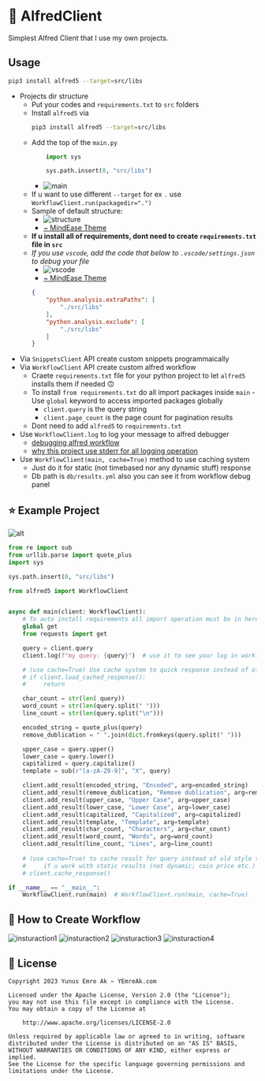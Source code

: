#  🎩 AlfredClient

Simplest Alfred Client that I use my own projects.

## Usage

```bash
pip3 install alfred5 --target=src/libs
```
- Projects dir structure
    - Put your codes and `requirements.txt` to `src` folders
    - Install `alfred5` via 
        ```bash
        pip3 install alfred5 --target=src/libs
        ```
    - Add the top of the `main.py`
        ```python
            import sys

            sys.path.insert(0, "src/libs")
        ```
        - ![main](https://i.imgur.com/O6rYLQA.png)
    - If u want to use different `--target` for ex `.` use `WorkflowClient.run(packagedir=".")`
    - Sample of default structure: 
        - ![structure](https://i.imgur.com/doLWDR4.png)
        - [~ MindEase Theme](https://marketplace.visualstudio.com/items?itemName=yemreak.mindease-vscode-theme)
    - **If u install all of requirements, dont need to create `requirements.txt` file in `src`**
    - _If you use `vscode`, add the code that below to `.vscode/settings.json` to debug your file_
        - ![vscode](https://i.imgur.com/QeseMTr.png)
        - [~ MindEase Theme](https://marketplace.visualstudio.com/items?itemName=yemreak.mindease-vscode-theme)
        ```json
        {
            "python.analysis.extraPaths": [
                "./src/libs"
            ],
            "python.analysis.exclude": [
                "./src/libs"
            ]
        }

        ```
- Via `SnippetsClient` API create custom snippets programmaically
- Via `WorkflowClient` API create custom alfred workflow
    - Craete `requirements.txt` file for your python project to let `alfred5` installs them if needed 🙃
    - To install `from requirements.txt` do all import packages inside `main`
            - Use `global` keyword to access imported packages globally
        - `client.query` is the query string
        - `client.page_count` is the page count for pagination results
    - Dont need to add `alfred5` to `requirements.txt`
- Use `WorkflowClient.log` to log your message to alfred debugger 
    - [debugging alfred workflow](https://www.alfredapp.com/help/workflows/utilities/debug/)
    - [why this project use stderr for all logging operation](https://www.alfredforum.com/topic/14721-get-the-python-output-back-to-alfred/?do=findComment&comment=75303)
- Use `WorkflowClient(main, cache=True)` method to use caching system
    - Just do it for static (not timebased nor any dynamic stuff) response 
    - Db path is `db/results.yml` also you can see it from workflow debug panel

## ⭐️ Example Project

![alt](https://i.imgur.com/tUJjVUJ.png)

```python
from re import sub
from urllib.parse import quote_plus
import sys

sys.path.insert(0, "src/libs")

from alfred5 import WorkflowClient


async def main(client: WorkflowClient):
    # To auto install requirements all import operation must be in here
    global get
    from requests import get

    query = client.query
    client.log(f"my query: {query}")  # use it to see your log in workflow debug panel

    # (use cache=True) Use cache system to quick response instead of old style that below
    # if client.load_cached_response():
    #     return

    char_count = str(len( query))
    word_count = str(len(query.split(" ")))
    line_count = str(len(query.split("\n")))

    encoded_string = quote_plus(query)
    remove_dublication = " ".join(dict.fromkeys(query.split(" ")))

    upper_case = query.upper()
    lower_case = query.lower()
    capitalized = query.capitalize()
    template = sub(r"[a-zA-Z0-9]", "X", query)

    client.add_result(encoded_string, "Encoded", arg=encoded_string)
    client.add_result(remove_dublication, "Remove dublication", arg=remove_dublication)
    client.add_result(upper_case, "Upper Case", arg=upper_case)
    client.add_result(lower_case, "Lower Case", arg=lower_case)
    client.add_result(capitalized, "Capitalized", arg=capitalized)
    client.add_result(template, "Template", arg=template)
    client.add_result(char_count, "Characters", arg=char_count)
    client.add_result(word_count, "Words", arg=word_count)
    client.add_result(line_count, "Lines", arg=line_count)
    
    # (use cache=True) to cache result for query instead of old style that below
    #     if u work with static results (not dynamic; coin price etc.)
    # client.cache_response()  

if __name__ == "__main__":
    WorkflowClient.run(main)  # WorkflowClient.run(main, cache=True)

```


## 🔰 How to Create Workflow

![insturaction1](https://i.imgur.com/2oDMChr.png)
![insturaction2](https://i.imgur.com/IMVWNDm.png)
![insturaction3](https://i.imgur.com/WicJKBN.png)
![insturaction4](https://i.imgur.com/AwPNT8Y.png)


## 🪪 License

```
Copyright 2023 Yunus Emre Ak ~ YEmreAk.com

Licensed under the Apache License, Version 2.0 (the "License");
you may not use this file except in compliance with the License.
You may obtain a copy of the License at

    http://www.apache.org/licenses/LICENSE-2.0

Unless required by applicable law or agreed to in writing, software
distributed under the License is distributed on an "AS IS" BASIS,
WITHOUT WARRANTIES OR CONDITIONS OF ANY KIND, either express or implied.
See the License for the specific language governing permissions and
limitations under the License.
```
